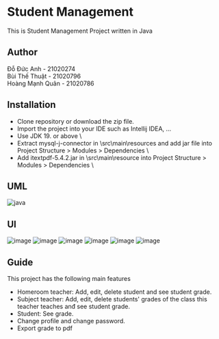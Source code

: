# Student Management
This is Student Management Project written in Java
## Author
Đỗ Đức Anh - 21020274 \
Bùi Thế Thuật - 21020796 \
Hoàng Mạnh Quân - 21020786 
## Installation
* Clone repository or download the zip file.
* Import the project into your IDE such as Intellij IDEA, ...
* Use JDK 19. or above \
* Extract mysql-j-connector in \src\main\resources and add jar file into Project Structure > Modules > Dependencies \
* Add itextpdf-5.4.2.jar in \src\main\resource into Project Structure > Modules > Dependencies \
## UML
![java](https://github.com/doducanh2411/StudentMN/assets/100185375/3b471331-c80f-48d8-bf7e-d8abf2088e3a)
## UI
![image](https://github.com/doducanh2411/StudentMN/assets/100185375/882cddb7-465c-4fa8-9985-b30dcfeede8d)
![image](https://github.com/doducanh2411/StudentMN/assets/100185375/697d5834-85fd-4060-b86c-40651e560fc7)
![image](https://github.com/doducanh2411/StudentMN/assets/100185375/12205f79-4ec6-4db1-ab22-7d6dcd8954a6)
![image](https://github.com/doducanh2411/StudentMN/assets/100185375/9538f2ac-a338-44b6-a4d7-309b2aada086)
![image](https://github.com/doducanh2411/StudentMN/assets/100185375/a220c021-bdc5-41cc-812c-35ec96294b20)
![image](https://github.com/doducanh2411/StudentMN/assets/100185375/b7626f67-5361-4d61-a023-28e09a4aa495)
## Guide
This project has the following main features 
* Homeroom teacher: Add, edit, delete student and see student grade.
* Subject teacher: Add, edit, delete students' grades of the class this teacher teaches anđ see student grade.
* Student: See grade.
* Change profile and change password.
* Export grade to pdf

